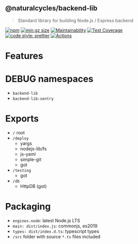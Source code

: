 ## @naturalcycles/backend-lib

> Standard library for building Node.js / Express backend

[![npm](https://img.shields.io/npm/v/@naturalcycles/backend-lib/latest.svg)](https://www.npmjs.com/package/@naturalcycles/backend-lib)
[![min.gz size](https://badgen.net/bundlephobia/minzip/@naturalcycles/backend-lib)](https://bundlephobia.com/result?p=@naturalcycles/backend-lib)
[![Maintainability](https://api.codeclimate.com/v1/badges/c7aa5ef93894ec0246c4/maintainability)](https://codeclimate.com/github/NaturalCycles/backend-lib/maintainability)
[![Test Coverage](https://api.codeclimate.com/v1/badges/c7aa5ef93894ec0246c4/test_coverage)](https://codeclimate.com/github/NaturalCycles/backend-lib/test_coverage)
[![code style: prettier](https://img.shields.io/badge/code_style-prettier-ff69b4.svg?style=flat-square)](https://github.com/prettier/prettier)
[![Actions](https://github.com/NaturalCycles/backend-lib/workflows/default/badge.svg)](https://github.com/NaturalCycles/backend-lib/actions)

# Features

# DEBUG namespaces

- `backend-lib`
- `backend-lib:sentry`

# Exports

- `/` root
- `/deploy`
  - yargs
  - nodejs-lib/fs
  - js-yaml
  - simple-git
  - got
- `/testing`
  - got
- `/db`
  - HttpDB (got)

# Packaging

- `engines.node`: latest Node.js LTS
- `main: dist/index.js`: commonjs, es2019
- `types: dist/index.d.ts`: typescript types
- `/src` folder with source `*.ts` files included

